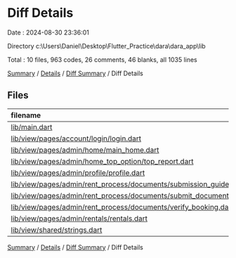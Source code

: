 # Diff Details

Date : 2024-08-30 23:36:01

Directory c:\\Users\\Daniel\\Desktop\\Flutter_Practice\\dara\\dara_app\\lib

Total : 10 files,  963 codes, 26 comments, 46 blanks, all 1035 lines

[Summary](results.md) / [Details](details.md) / [Diff Summary](diff.md) / Diff Details

## Files
| filename | language | code | comment | blank | total |
| :--- | :--- | ---: | ---: | ---: | ---: |
| [lib/main.dart](/lib/main.dart) | Dart | 6 | 1 | 1 | 8 |
| [lib/view/pages/account/login/login.dart](/lib/view/pages/account/login/login.dart) | Dart | 170 | 7 | 4 | 181 |
| [lib/view/pages/admin/home/main_home.dart](/lib/view/pages/admin/home/main_home.dart) | Dart | 83 | 5 | 2 | 90 |
| [lib/view/pages/admin/home_top_option/top_report.dart](/lib/view/pages/admin/home_top_option/top_report.dart) | Dart | 417 | 8 | 20 | 445 |
| [lib/view/pages/admin/profile/profile.dart](/lib/view/pages/admin/profile/profile.dart) | Dart | 3 | 0 | 0 | 3 |
| [lib/view/pages/admin/rent_process/documents/submission_guide.dart](/lib/view/pages/admin/rent_process/documents/submission_guide.dart) | Dart | -13 | 0 | -3 | -16 |
| [lib/view/pages/admin/rent_process/documents/submit_documents.dart](/lib/view/pages/admin/rent_process/documents/submit_documents.dart) | Dart | 193 | 1 | 7 | 201 |
| [lib/view/pages/admin/rent_process/documents/verify_booking.dart](/lib/view/pages/admin/rent_process/documents/verify_booking.dart) | Dart | 71 | 1 | 4 | 76 |
| [lib/view/pages/admin/rentals/rentals.dart](/lib/view/pages/admin/rentals/rentals.dart) | Dart | 3 | 1 | 10 | 14 |
| [lib/view/shared/strings.dart](/lib/view/shared/strings.dart) | Dart | 30 | 2 | 1 | 33 |

[Summary](results.md) / [Details](details.md) / [Diff Summary](diff.md) / Diff Details